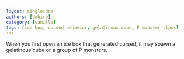 ```yaml
---
layout: singleidea
authors: [Umbire]
category: [vanilla]
tags: [ice box, cursed behavior, gelatinous cube, P monster class]
---
```

When you first open an ice box that generated cursed, it may spawn a gelatinous cube or a group of P monsters.
